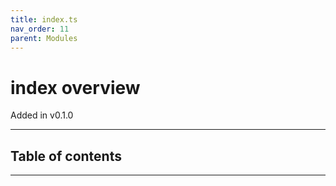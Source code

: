 ```yaml
---
title: index.ts
nav_order: 11
parent: Modules
---
```


# index overview

Added in v0.1.0

---

<h2 class="text-delta">Table of contents</h2>

---
